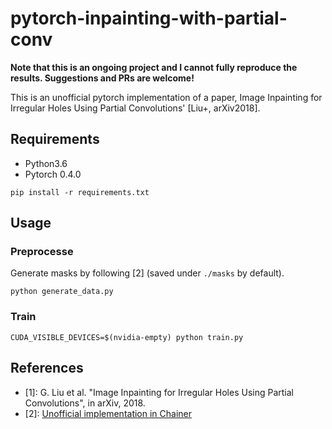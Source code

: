 # pytorch-inpainting-with-partial-conv

**Note that this is an ongoing project and I cannot fully reproduce the results. Suggestions and PRs are welcome!**

This is an unofficial pytorch implementation of a paper, Image Inpainting for Irregular Holes Using Partial Convolutions' [Liu+, arXiv2018].

## Requirements
- Python3.6
- Pytorch 0.4.0

```
pip install -r requirements.txt
```

## Usage

### Preprocesse 
Generate masks by following [2] (saved under `./masks` by default).
```
python generate_data.py
```

### Train
```
CUDA_VISIBLE_DEVICES=$(nvidia-empty) python train.py
```

## References
- [1]: G. Liu et al. "Image Inpainting for Irregular Holes Using Partial Convolutions", in arXiv, 2018.
- [2]: [Unofficial implementation in Chainer](https://github.com/SeitaroShinagawa/chainer-partial_convolution_image_inpainting)
